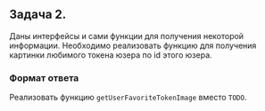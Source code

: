 ## Задача 2.

Даны интерфейсы и сами функции для получения некоторой информации. Необходимо реализовать функцию для получения
картинки любимого токена юзера по id этого юзера.

### Формат ответа

Реализовать функцию `getUserFavoriteTokenImage` вместо `TODO`.
